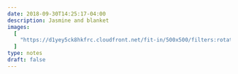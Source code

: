 ```yaml
---
date: 2018-09-30T14:25:17-04:00
description: Jasmine and blanket
images:
  [
    "https://d1yey5ck8hkfrc.cloudfront.net/fit-in/500x500/filters:rotate(-90)/mobile-uploads/IMG_0958.JPG",
  ]
type: notes
draft: false
---
```

